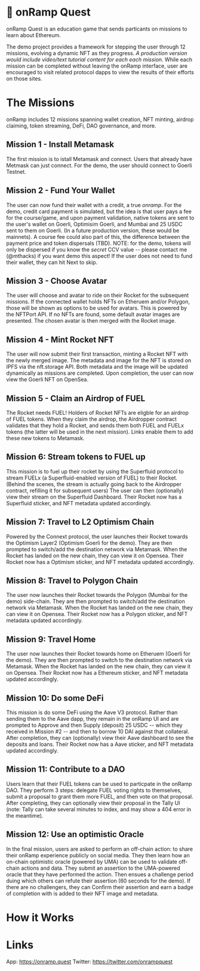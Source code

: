 # 🚀 onRamp Quest

onRamp Quest is an education game that sends particants on missions to learn about Ethereum. 

The demo project provides a framework for stepping the user through 12 missions, evolving a dynamic NFT as they progress. *A production version would include video/text tutorial content for each each mission*. While each mission can be completed without leaving the onRamp interface, user are encouraged to visit related protocol dapps to view the results of their efforts on those sites.

# The Missions

onRamp includes 12 missions spanning wallet creation, NFT minting, airdrop claiming, token streaming, DeFi, DAO governance, and more.

## Mission 1 - Install Metamask
The first mission is to istall Metamask and connect. Users that already have Metmask can just connect. For the demo, the user should connect to Goerli Testnet.

## Mission 2 - Fund Your Wallet
The user can now fund their wallet with a credit, a true *onramp*. For the demo, credit card payment is simulated, but the idea is that user pays a fee for the course/game, and upon payment validation, native tokens are sent to the user's wallet on Goerli, Optimisim Goerli, and Mumbai and 25 USDC sent to them on Goerli. (In a future production version, these would be mainnets). A course fee could also part of this, the difference between the payment price and token dispersals (TBD). NOTE: for the demo, tokens will only be dispersed if you know the *secret* CCV value -- please contact me (@mthacks) if you want demo this aspect! If the user does not need to fund their wallet, they can hit Next to skip.

## Mission 3 - Choose Avatar
The user will choose and avatar to ride on their Rocket for the subsequent missions. If the connected wallet holds NFTs on Etheruem and/or Polygon, those will be shown as options to be used for avatars. This is powered by the NFTPort API. If no NFTs are found, some default avatar images are presented. The chosen avatar is then merged with the Rocket image.

## Mission 4 - Mint Rocket NFT
The user will now submit their first transaction, minting a Rocket NFT with the newly merged image. The metadata and image for the NFT is stored on IPFS via the nft.storage API. Both metadata and the image will be updated dynamically as missions are completed. Upon completion, the user can now view the Goerli NFT on OpenSea.

## Mission 5 - Claim an Airdrop of FUEL
The Rocket needs FUEL! Holders of Rocket NFTs are eligble for an airdrop of FUEL tokens. When they claim the airdrop, the Airdropper contract validates that they hold a Rocket, and sends them both FUEL and FUELx tokens (the latter will be used in the next mission). Links enable them to add these new tokens to Metamask.

## Mission 6: Stream tokens to FUEL up
This mission is to fuel up their rocket by using the Superfluid protocol to stream FUELx (a Superfluid-enabled version of FUEL) to their Rocket. (Behind the scenes, the stream is actually going back to the Airdropper contract, refilling it for subsequent users) The user can then (optionally) view their stream on the Superfluid Dashboard. Their Rocket now has a Superfluid sticker, and NFT metadata updated accordingly.

## Mission 7: Travel to L2 Optimism Chain
Powered by the Connext protocol, the user launches their Rocket towards the Optimism Layer2 (Optimism Goerli for the demo). They are then prompted to switch/add the destination network via Metamask. When the Rocket has landed on the new chain, they can view it on Opensea. Their Rocket now has a Optimism sticker, and NFT metadata updated accordingly.

## Mission 8: Travel to Polygon Chain
The user now launches their Rocket towards the Polygon (Mumbai for the demo) side-chain. They are then prompted to switch/add the destination network via Metamask. When the Rocket has landed on the new chain, they can view it on Opensea. Their Rocket now has a Polygon sticker, and NFT metadata updated accordingly.

## Mission 9: Travel Home
The user now launches their Rocket towards home on Etheruem (Goerli for the demo). They are then prompted to switch to the destination network via Metamask. When the Rocket has landed on the new chain, they can view it on Opensea. Their Rocket now has a Ethereum sticker, and NFT metadata updated accordingly.

## Mission 10: Do some DeFi
This mission is do some DeFi using the Aave V3 protocol. Rather than sending them to the Aave dapp, they remain in the onRamp UI and are prompted to Approve and then Supply (deposit) 25 USDC -- which they received in Mission #2 -- and then to borrow 10 DAI against that collateral. After completion, they can (optionally) view their Aave dashboard to see the deposits and loans. Their Rocket now has a Aave sticker, and NFT metadata updated accordingly.

## Mission 11: Contribute to a DAO
Users learn that their FUEL tokens can be used to particpate in the onRamp DAO. They perform 3 steps: delegate FUEL voting rights to themselves, submit a proposal to grant them more FUEL, and then vote on that proposal. After completing, they can optionally view their proposal in the Tally UI (note: Tally can take several minutes to index, and may show a 404 error in the meantime).

## Mission 12: Use an optimistic Oracle
In the final mission, users are asked to perform an off-chain action: to share their onRamp experience publicly on social media. They then learn how an on-chain optimistic oracle (powered by UMA) can be used to validate off-chain actions and data. They submit an assertion to the UMA-powered oracle that they have performed the action. Then ensues a challenge period duing which others can refute their assertion (60 seconds for the demo). If there are no challengers, they can Confirm their assertion and earn a badge of completion with is added to their NFT image and metadata.

# How it Works


# Links
App: https://onramp.quest
Twitter: https://twitter.com/onrampquest